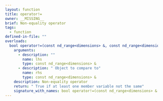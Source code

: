 ```yaml
---
layout: function
title: operator!=
owner: __MISSING__
brief: Non-equality operator
tags:
  - function
defined-in-file: ""
overloads:
  bool operator!=(const nd_range<dimensions> &, const nd_range<dimensions> &):
    arguments:
      - description: ""
        name: lhs
        type: const nd_range<dimensions> &
      - description: " Object to compare to"
        name: rhs
        type: const nd_range<dimensions> &
    description: Non-equality operator
    return: " True if at least one member variable not the same"
    signature_with_names: bool operator!=(const nd_range<dimensions> & lhs, const nd_range<dimensions> & rhs)
---
```

